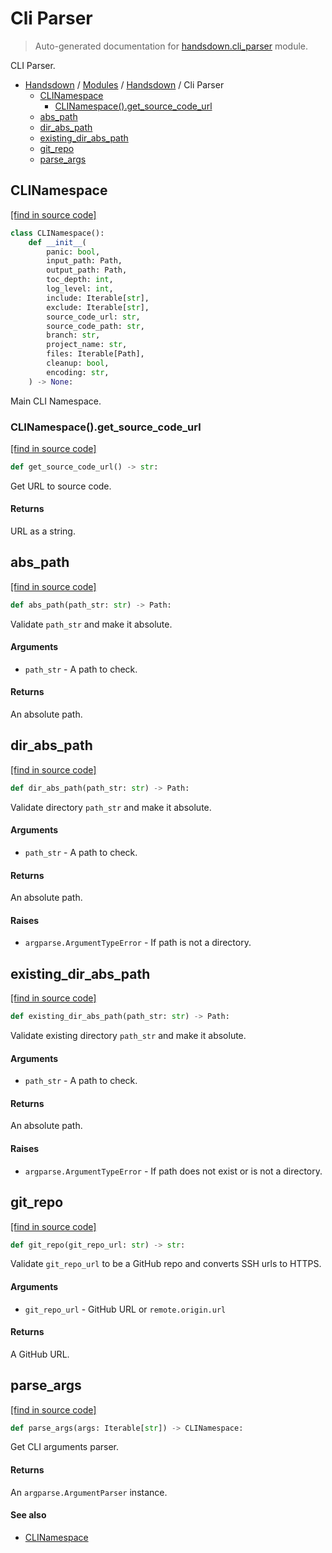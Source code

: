 # Cli Parser

> Auto-generated documentation for [handsdown.cli_parser](https://github.com/vemel/handsdown/blob/main/handsdown/cli_parser.py) module.

CLI Parser.

- [Handsdown](../README.md#-handsdown---python-documentation-generator) / [Modules](../MODULES.md#modules) / [Handsdown](index.md#handsdown) / Cli Parser
    - [CLINamespace](#clinamespace)
        - [CLINamespace().get_source_code_url](#clinamespaceget_source_code_url)
    - [abs_path](#abs_path)
    - [dir_abs_path](#dir_abs_path)
    - [existing_dir_abs_path](#existing_dir_abs_path)
    - [git_repo](#git_repo)
    - [parse_args](#parse_args)

## CLINamespace

[[find in source code]](https://github.com/vemel/handsdown/blob/main/handsdown/cli_parser.py#L16)

```python
class CLINamespace():
    def __init__(
        panic: bool,
        input_path: Path,
        output_path: Path,
        toc_depth: int,
        log_level: int,
        include: Iterable[str],
        exclude: Iterable[str],
        source_code_url: str,
        source_code_path: str,
        branch: str,
        project_name: str,
        files: Iterable[Path],
        cleanup: bool,
        encoding: str,
    ) -> None:
```

Main CLI Namespace.

### CLINamespace().get_source_code_url

[[find in source code]](https://github.com/vemel/handsdown/blob/main/handsdown/cli_parser.py#L53)

```python
def get_source_code_url() -> str:
```

Get URL to source code.

#### Returns

URL as a string.

## abs_path

[[find in source code]](https://github.com/vemel/handsdown/blob/main/handsdown/cli_parser.py#L100)

```python
def abs_path(path_str: str) -> Path:
```

Validate `path_str` and make it absolute.

#### Arguments

- `path_str` - A path to check.

#### Returns

An absolute path.

## dir_abs_path

[[find in source code]](https://github.com/vemel/handsdown/blob/main/handsdown/cli_parser.py#L113)

```python
def dir_abs_path(path_str: str) -> Path:
```

Validate directory `path_str` and make it absolute.

#### Arguments

- `path_str` - A path to check.

#### Returns

An absolute path.

#### Raises

- `argparse.ArgumentTypeError` - If path is not a directory.

## existing_dir_abs_path

[[find in source code]](https://github.com/vemel/handsdown/blob/main/handsdown/cli_parser.py#L132)

```python
def existing_dir_abs_path(path_str: str) -> Path:
```

Validate existing directory `path_str` and make it absolute.

#### Arguments

- `path_str` - A path to check.

#### Returns

An absolute path.

#### Raises

- `argparse.ArgumentTypeError` - If path does not exist or is not a directory.

## git_repo

[[find in source code]](https://github.com/vemel/handsdown/blob/main/handsdown/cli_parser.py#L72)

```python
def git_repo(git_repo_url: str) -> str:
```

Validate `git_repo_url` to be a GitHub repo and converts SSH urls to HTTPS.

#### Arguments

- `git_repo_url` - GitHub URL or `remote.origin.url`

#### Returns

A GitHub URL.

## parse_args

[[find in source code]](https://github.com/vemel/handsdown/blob/main/handsdown/cli_parser.py#L153)

```python
def parse_args(args: Iterable[str]) -> CLINamespace:
```

Get CLI arguments parser.

#### Returns

An `argparse.ArgumentParser` instance.

#### See also

- [CLINamespace](#clinamespace)
